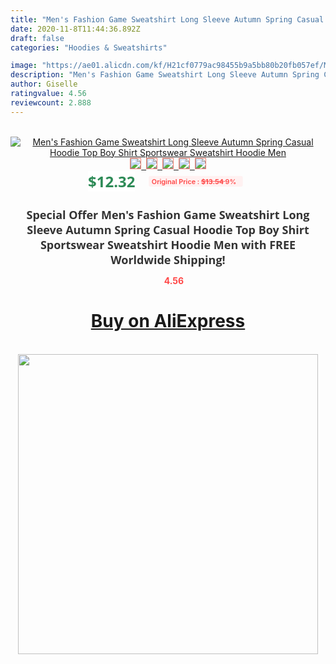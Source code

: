 ```yaml
---
title: "Men's Fashion Game Sweatshirt Long Sleeve Autumn Spring Casual Hoodie Top Boy Shirt Sportswear Sweatshirt Hoodie Men"
date: 2020-11-8T11:44:36.892Z
draft: false
categories: "Hoodies & Sweatshirts"

image: "https://ae01.alicdn.com/kf/H21cf0779ac98455b9a5bb80b20fb057ef/Men-s-Fashion-Game-Sweatshirt-Long-Sleeve-Autumn-Spring-Casual-Hoodie-Top-Boy-Shirt-Sportswear-Sweatshirt.jpg"
description: "Men's Fashion Game Sweatshirt Long Sleeve Autumn Spring Casual Hoodie Top Boy Shirt Sportswear Sweatshirt Hoodie Men"
author: Giselle
ratingvalue: 4.56
reviewcount: 2.888
---
```

<br>
<div style="text-align: center;">
<a href="https://s.click.aliexpress.com/e/_Angj4h" target="_blank" rel="nofollow noopener noreferrer"><img alt="Men's Fashion Game Sweatshirt Long Sleeve Autumn Spring Casual Hoodie Top Boy Shirt Sportswear Sweatshirt Hoodie Men" class="magnifier-image" src="https://ae01.alicdn.com/kf/H21cf0779ac98455b9a5bb80b20fb057ef/Men-s-Fashion-Game-Sweatshirt-Long-Sleeve-Autumn-Spring-Casual-Hoodie-Top-Boy-Shirt-Sportswear-Sweatshirt.jpg_640x640.jpg">
<br>
<img style="border:1px solid salmon" src="https://ae01.alicdn.com/kf/H21cf0779ac98455b9a5bb80b20fb057ef/Men-s-Fashion-Game-Sweatshirt-Long-Sleeve-Autumn-Spring-Casual-Hoodie-Top-Boy-Shirt-Sportswear-Sweatshirt.jpg_120x120.jpg">&nbsp;&nbsp;<img style="border:1px solid salmon" src="https://ae01.alicdn.com/kf/H2a772671d55641c985866b5602c440227/Men-s-Fashion-Game-Sweatshirt-Long-Sleeve-Autumn-Spring-Casual-Hoodie-Top-Boy-Shirt-Sportswear-Sweatshirt.jpg_120x120.jpg">&nbsp;&nbsp;<img style="border:1px solid salmon" src="https://ae01.alicdn.com/kf/Hb96c9eb3b66443fa942513232235045aR/Men-s-Fashion-Game-Sweatshirt-Long-Sleeve-Autumn-Spring-Casual-Hoodie-Top-Boy-Shirt-Sportswear-Sweatshirt.jpg_120x120.jpg">&nbsp;&nbsp;<img style="border:1px solid salmon" src="https://ae01.alicdn.com/kf/Hfa8b429697cf4e3eac49f002c9716c5dg/Men-s-Fashion-Game-Sweatshirt-Long-Sleeve-Autumn-Spring-Casual-Hoodie-Top-Boy-Shirt-Sportswear-Sweatshirt.jpg_120x120.jpg">&nbsp;&nbsp;<img style="border:1px solid salmon" src="https://ae01.alicdn.com/kf/H6aec07f07c514e38ace5fa9ac9c20975N/Men-s-Fashion-Game-Sweatshirt-Long-Sleeve-Autumn-Spring-Casual-Hoodie-Top-Boy-Shirt-Sportswear-Sweatshirt.jpg_120x120.jpg"></a></div><br0>
<div style="text-align: center;"><span style="background-color: white; border: 0px; box-sizing: border-box; color: seagreen; display: inline-block; font-family: &quot;open sans&quot; , &quot;arial&quot; , &quot;helvetica&quot; , sans-serif , &quot;heiti&quot;; font-size: 24px; font-stretch: inherit; font-weight: 700; line-height: inherit; margin: 0px 10px 0px 0px; padding: 0px; vertical-align: middle;">$12.32 </span>
<span style="background: rgb(255 , 241 , 241); border-radius: 3px; border: 0px; box-sizing: border-box; color: #ff4747; display: inline-block; font-family: inherit; font-size: 12px; font-stretch: inherit; font-style: inherit; font-variant: inherit; font-weight: 600; line-height: inherit; margin: 0px; padding: 2px 5px; transform: scale(0.9); vertical-align: middle;">Original Price : <b style="text-decoration: line-through;">$13.54 </b> 9%&nbsp;&nbsp;</span></div>
<h1 style="color: #333333; display: inline-block; font-family: &quot;open sans&quot; , &quot;arial&quot; , &quot;helvetica&quot; , sans-serif , &quot;heiti&quot;; font-size: 18px; font-stretch: inherit; font-weight: 700; text-align: center;">Special Offer Men's Fashion Game Sweatshirt Long Sleeve Autumn Spring Casual Hoodie Top Boy Shirt Sportswear Sweatshirt Hoodie Men with FREE Worldwide Shipping!</h1>
<div style="color: #ff4747; text-align: center;">
<img src="https://4.bp.blogspot.com/-M0ZcTcb-5uY/XleCXlxnR4I/AAAAAAAAAEc/OrjgMkXV1oMQFaCRZj5HQwOCBcu3w1FegCPcBGAYYCw/s1600/star.png" style="height: 15px;">&nbsp;<b>4.56</b></div>
<div class="button_cont" align="center"><a class="buynow_a" href="https://s.click.aliexpress.com/e/_Angj4h" target="_blank" rel="nofollow noopener noreferrer"><H1>Buy on AliExpress</H1></a></div><br>
<div class="separator" style="clear: both; text-align: center;">
<img src="https://lh3.googleusercontent.com/-pTy5HemUv9M/XlePHvY0dAI/AAAAAAAAAE4/0nX5iRUoIWY8eMW9Dpxeirr157OZliDIgCLcBGAsYHQ/s1600/badge.gif" width="480">
</div>
